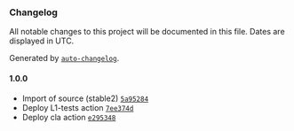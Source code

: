 ### Changelog

All notable changes to this project will be documented in this file. Dates are displayed in UTC.

Generated by [`auto-changelog`](https://github.com/CookPete/auto-changelog).

#### 1.0.0

- Import of source (stable2) [`5a95284`](https://github.com/rdkcentral/persistent-storage-manager/commit/5a95284895efa6b4cd95900d2b21407e608e2026)
- Deploy L1-tests action [`7ee374d`](https://github.com/rdkcentral/persistent-storage-manager/commit/7ee374dc2bda562b09c3edf2ca7952827977a223)
- Deploy cla action [`e295348`](https://github.com/rdkcentral/persistent-storage-manager/commit/e295348b75522925bf1d71208b07a0fbea011c05)
